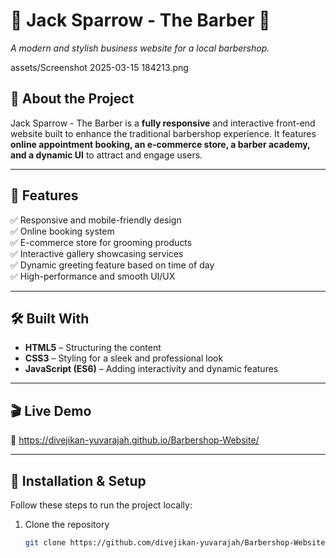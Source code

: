 # 💈 Jack Sparrow - The Barber 💈  
_A modern and stylish business website for a local barbershop._

assets/Screenshot 2025-03-15 184213.png

## 🚀 About the Project  
Jack Sparrow - The Barber is a **fully responsive** and interactive front-end website built to enhance the traditional barbershop experience. It features **online appointment booking, an e-commerce store, a barber academy, and a dynamic UI** to attract and engage users.  

---

## 🎯 **Features**  
✅ Responsive and mobile-friendly design  
✅ Online booking system  
✅ E-commerce store for grooming products  
✅ Interactive gallery showcasing services  
✅ Dynamic greeting feature based on time of day  
✅ High-performance and smooth UI/UX  

---

## 🛠 **Built With**  
- **HTML5** – Structuring the content  
- **CSS3** – Styling for a sleek and professional look  
- **JavaScript (ES6)** – Adding interactivity and dynamic features  

---

## 🎬 **Live Demo**  
🔗 https://divejikan-yuvarajah.github.io/Barbershop-Website/

---

## 📂 **Installation & Setup**  
Follow these steps to run the project locally:  

1. Clone the repository  
   ```sh
   git clone https://github.com/divejikan-yuvarajah/Barbershop-Website.git
